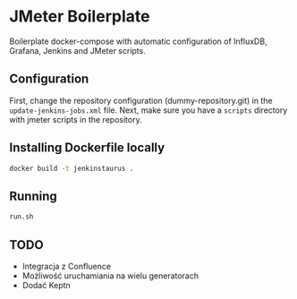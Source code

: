 # JMeter Boilerplate

Boilerplate docker-compose with automatic configuration of InfluxDB, Grafana, Jenkins and JMeter scripts.

## Configuration

First, change the repository configuration (dummy-repository.git) in the `update-jenkins-jobs.xml` file. Next, make sure you have a `scripts` directory with jmeter scripts in the repository.

## Installing Dockerfile locally

```bash
docker build -t jenkinstaurus .
```

## Running

```bash
run.sh
```

## TODO
- Integracja z Confluence
- Możliwość uruchamiania na wielu generatorach
- Dodać Keptn
